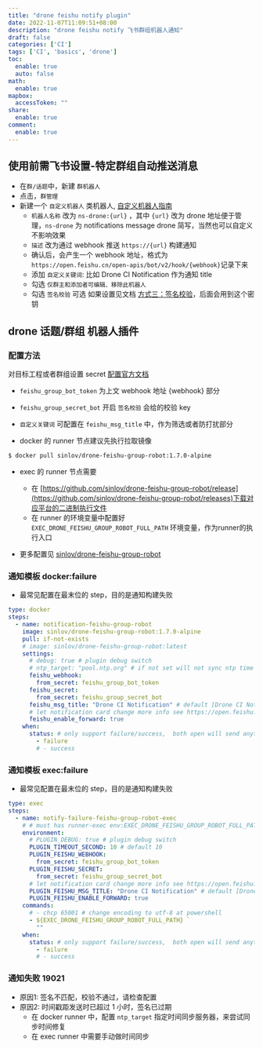```yaml
---
title: "drone feishu notify plugin"
date: 2022-11-07T11:09:51+08:00
description: "drone feishu notify 飞书群组机器人通知"
draft: false
categories: ['CI']
tags: ['CI', 'basics', 'drone']
toc:
  enable: true
  auto: false
math:
  enable: true
mapbox:
  accessToken: ""
share:
  enable: true
comment:
  enable: true
---
```


## 使用前需飞书设置-特定群组自动推送消息

- 在`群/话题`中，新建 `群机器人`
- 点击，`群管理`
- 新建一个 `自定义机器人` 类机器人, [自定义机器人指南](https://open.feishu.cn/document/ukTMukTMukTM/ucTM5YjL3ETO24yNxkjN)
  - `机器人名称` 改为  `ns-drone:{url}` ，其中 `{url}` 改为 drone 地址便于管理，`ns-drone` 为 notifications message drone 简写，当然也可以自定义不影响效果
  - `描述` 改为通过 webhook 推送 `https://{url}` 构建通知
  -  确认后，会产生一个 webhook 地址，格式为 `https://open.feishu.cn/open-apis/bot/v2/hook/{webhook}`记录下来
  -  添加  `自定义关键词`: 比如 Drone CI Notification 作为通知 title
  -  勾选 `仅群主和添加者可编辑、移除此机器人`
  -  勾选 `签名校验` 可选 如果设置见文档 [方式三：签名校验](https://open.feishu.cn/document/ukTMukTMukTM/ucTM5YjL3ETO24yNxkjN#348211be)，后面会用到这个密钥

## drone 话题/群组 机器人插件

### 配置方法

对目标工程或者群组设置 secret [配置官方文档](https://docs.drone.io/secret/)

- `feishu_group_bot_token` 为上文 webhook 地址 {webhook} 部分
- `feishu_group_secret_bot` 开启 `签名校验` 会给的校验 key
- `自定义关键词` 可配置在 `feishu_msg_title` 中，作为筛选或者防打扰部分

- docker 的 runner 节点建议先执行拉取镜像

```bash
$ docker pull sinlov/drone-feishu-group-robot:1.7.0-alpine
```

- exec 的 runner 节点需要
	- 在 [https://github.com/sinlov/drone-feishu-group-robot/release](https://github.com/sinlov/drone-feishu-group-robot/releases)下载对应平台的二进制执行文件
	- 在 runner 的环境变量中配置好 `EXEC_DRONE_FEISHU_GROUP_ROBOT_FULL_PATH` 环境变量，作为runner的执行入口

- 更多配置见 [sinlov/drone-feishu-group-robot](https://github.com/sinlov/drone-feishu-group-robot)

### 通知模板 docker:failure

- 最常见配置在最末位的 step，目的是通知构建失败

```yaml
type: docker
steps:
  - name: notification-feishu-group-robot
    image: sinlov/drone-feishu-group-robot:1.7.0-alpine
    pull: if-not-exists
    # image: sinlov/drone-feishu-group-robot:latest
    settings:
      # debug: true # plugin debug switch
      # ntp_target: "pool.ntp.org" # if not set will not sync ntp time
      feishu_webhook:
        from_secret: feishu_group_bot_token
      feishu_secret:
        from_secret: feishu_group_secret_bot
      feishu_msg_title: "Drone CI Notification" # default [Drone CI Notification]
      # let notification card change more info see https://open.feishu.cn/document/ukTMukTMukTM/uAjNwUjLwYDM14CM2ATN
      feishu_enable_forward: true
    when:
      status: # only support failure/success,  both open will send anything
        - failure
        # - success
```

### 通知模板 exec:failure

- 最常见配置在最末位的 step，目的是通知构建失败

```yaml
type: exec
steps:
  - name: notify-failure-feishu-group-robot-exec
    # # must has runner-exec env:EXEC_DRONE_FEISHU_GROUP_ROBOT_FULL_PATH then exec tools
    environment:
      # PLUGIN_DEBUG: true # plugin debug switch
      PLUGIN_TIMEOUT_SECOND: 10 # default 10
      PLUGIN_FEISHU_WEBHOOK:
        from_secret: feishu_group_bot_token
      PLUGIN_FEISHU_SECRET:
        from_secret: feishu_group_secret_bot
      # let notification card change more info see https://open.feishu.cn/document/ukTMukTMukTM/uAjNwUjLwYDM14CM2ATN
      PLUGIN_FEISHU_MSG_TITLE: "Drone CI Notification" # default [Drone CI Notification]
      PLUGIN_FEISHU_ENABLE_FORWARD: true
    commands:
      # - chcp 65001 # change encoding to utf-8 at powershell
      - ${EXEC_DRONE_FEISHU_GROUP_ROBOT_FULL_PATH} `
        ""
    when:
      status: # only support failure/success,  both open will send anything
        - failure
        # - success
```

### 通知失败 19021

- 原因1: 签名不匹配，校验不通过，请检查配置
- 原因2:  时间戳距发送时已超过 1 小时，签名已过期
	- 在 docker runner 中，配置 `ntp_target` 指定时间同步服务器，来尝试同步时间修复
	- 在 exec runner 中需要手动做时间同步





